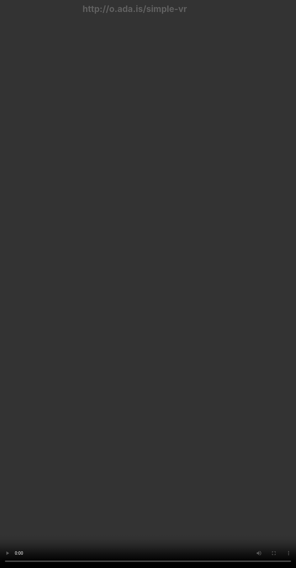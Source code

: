```yaml
---
layout: post
title: Virtual Reality and the Future of the Web.
description: New Virtual Reality browsers means we need to consider how the web platform is going to need evolve to take advantage of the benefits that Virtual Reality can bring.
image: https://i.imgur.com/1CuaofJ.jpg
scripts: [
	'scripts/post-to-slides.js',
	'scripts/slide-utils.js',
	'scripts/third-party/qrcode.min.js',
]
styles: [
	'scripts/third-party/a-slides.css',
]
---
```


<script>
var captionStyle = 'z-index: 2; text-align: center; background: rgba(0,0,0,0.8); padding: 1em; border-radius: 1em; width: auto; margin: 1em; font-size: 3rem; margin-top: -3em;';
</script>

# {{page.title}}

<!-- Link to trigger conversion script -->
[Convert to Slide Deck](#aslides)

Length: 45 minutes

<blockquote class="dark" style="background-color: #576363 !important; background-image: url(images/me-and-dan.jpg);background-size: cover;min-height: 16em;display: flex;justify-content: flex-start;padding: 0.5em;background-position: center right;align-items: stretch;">
<span style="flex-grow: 1;text-align: right; font-size: 4rem; text-shadow: 0 0 1em #576363;">@lady_ada_king</span>
<span style="font-size: 5rem; text-shadow: 0 0 1em #576363;">@samsunginternet</span>
</blockquote>

<blockquote style="background-color: white;">
<img src="images/StatCounter-browser-NL-monthly-201605-201705.png" />
</blockquote>

<blockquote>
<img src="images/DeX.jpg" class="bg-img"  />
</blockquote>

<blockquote>
<img src="images/gearvr+controller.png" class="bg-img"  />
</blockquote>

<script>window._setNextSlide(window.videoSlide);</script>
<blockquote>
<video data-src="images/space-jam.mp4" style="position:absolute; top: 0; left: 0; width:100%; height: 100%; max-height: none; object-fit: cover;"></video>
</blockquote>

<script>window._setNextSlide(window.videoSlide);</script>
<blockquote>
<video data-src="images/360-media.mp4" style="position:absolute; top: 0; left: 0; width:100%; height: 100%; max-height: none; object-fit: cover;"></video>
</blockquote>
<!--
<script>window._setNextSlide(window.elByEl());</script>
<blockquote>
<img src="a-frame-assets/SAM_100_0046_SMALL.jpg" alt="A 360 image taken with the gear VR" />
<img src="images/gear360.jpg" alt="Gear360 Camera" />
</blockquote>-->

<script>
window._setNextSlide(window.elByEl({
	preserve: 'h1:first-child'
}));
window._cssNextEl({
    padding: '1em',
    justifyContent: 'flex-start'
})
</script>

> # Building immersive media into the web platform
>
> ## Set the environment
>
> ```javascript
> // First, check if the API is available
> if ('SamsungChangeSky' in window) {
>   // Set the spherical panorama image
>   window.SamsungChangeSky({ sphere: 'http://site.com/panorama.jpg' });
> }
> ```
>
> ## Immersive Video
>
> <pre class="highlight"><code><span class="nt">&lt;video</span> <span class="na">src=</span><span class="s">"/360.webm"</span> <span class="na">type=</span><span class="s">"video/webm; dimension=360-lr;"</span><span class="nt">&gt;&lt;/video&gt;</span>
</code></pre>

# Try it out for yourself:

<script>window._setNextSlide(window.videoSlide);</script>
<blockquote>
<video data-src="images/enter-vr.mp4" style="position:absolute; top: 0; left: 0; width:100%; height: 100%; max-height: none; object-fit: cover;"></video>
<h1 style="margin:0; z-index: 2; position: absolute;">http://o.ada.is/simple-vr</h1>
</blockquote>

# Where is it supported

> ![supported](images/support.png)


<script>window._setNextSlide(window.elByEl({
    reveal: true
}));</script>
<blockquote>
<img class="base" src="images/gearvr+controller.png" class="bg-img"  />
<img src="images/gearvr+controller+detail.png" class="bg-img"  />
</blockquote>

## Head Tracking Demo

<script>window._setNextSlide(window.videoSlide);</script>
<blockquote style="background-color: black !important;">
<video data-src="images/tracking.m4v" style="position:absolute; top: 0; left: 0; width:100%; height: 100%; max-height: none; object-fit: contain;"></video>
</blockquote>

<script>window._setNextSlide(window.elByEl());</script>
<blockquote>
<img src="images/teamwork.jpg" class="bg-img" style="object-fit: cover;" />
<div style="background-color: #4d4d4d;"><img src="images/gl.png" style="margin: 1em auto;" /></div>
<div style="background-color: lavenderblush; padding: 1em;"><img src="images/logos.png" style="margin: 1em auto;" /></div>
</blockquote>

## WebGL

* Basic Shapes
* Lighting
* 3D models

## WebAudio

* Mix Audio
* HRTF - 3D Audio
* Get Mic info

## Libraries

* Animation
* Physics

## Realtime Data

* Web Sockets: Mass sync
* WebRTC Stream Audio/Video/Data to a few

## Speech APIs

* Generate Speech from Text to describe scenes without text
* Use voice commands with speech to text.

<script type="text/javascript">
window._executeOnNextEl(function (el) {
	var qr = new QRCode(el.querySelector('.qr-target'), "http://o.ada.is/vrdemo1");
});
</script>
<blockquote class="a-slides_slide-content">
    <img src="images/metaverse.png" class="bg-img" style="object-fit: cover;" />
    <span class="qr-target" style="z-index: 1; align-self: flex-start; margin-left: 1em;"></span>
    <h2 style="padding: 0.5em; margin:0; z-index: 1; background: rgba(0,0,0,0.4);">http://o.ada.is/vrdemo1</h2>
</blockquote>

<script>window._setNextSlide(window.videoSlide);</script>
<blockquote style="padding: 0; justify-content: flex-end;">
<video data-src="images/boris-smus-copresence.m4v" style="position:absolute; top: 0; left: 0; width:100%; height: 100%; max-height: none; object-fit: cover;"></video>
<span style="z-index: 2; text-align: center; background: rgba(0,0,0,0.8); padding: 1em; margin: 1em; border-radius: 1em;">WebVR Copresence with WebRTC by Boris Smus</span>
</blockquote>

<!--# Destroying the illusion.
<script>
window._cssNextEl({
    padding: '1em'
});
</script>
> > ## *“Explaining a joke is like dissecting a frog. You understand it better but the frog dies in the process.”*
>
> ― E.B. White-->
<!--
> WebVR introduces new problems for interfaces and accessibility.-->

<!--
> # https://samsunginter.net/word-drop/
-->


<script>
window._setNextSlide(window.elByEl());
window._cssNextEl({
    justifyContent: 'center',
	padding: '1em'
});	
</script>
> <h1 style="text-align: center; font-size: 2.5em;">WebVR isn't just a way to distribute VR content.</h1>
>
> <h1 style="text-align: center; font-size: 2.5em;">VR brings a new way to think about the web.</h1>
>
> <h1 style="text-align: center; font-size: 2.5em;">The web brings a new way to think about VR.</h1>


## Works across devices

until there is enough content that people are regularly browsing in a headset

People probably won't have a head set to hand

Need to support cardboard and gearvr as well as htc vive and occulus rift

<blockquote style="background-blend-mode: normal; ;background-image: url(images/devices.jpg);background-size: cover;min-height: 16em;"></blockquote>

## Supporting user interactions.

Different modes of user input.

> <img src="images/devices.svg" style="filter: invert(1)" />


## Some cool uses

<script>
window.setDynamicSlide(window.elByEl());
window._cssNextEl({
    padding: '1em'
});	
</script>
<blockquote>
<div>
<h1>Immersive Movies</h1>
<img src="images/vrmovie.png" />
</div>
<div>
<h1>Shopping</h1>
<div style="flex-direction: row; display: flex;">
<img src="images/thomas-cook.png" />
<img src="images/ikea.png" />
</div>
</div>
<div>
<h1>Education</h1>
<img src="images/google-exhibitions.png" />
</div>
<div>
<h1>Social</h1>
<h2 style="margin:0;">https://metaverse.samsunginter.net</h2>
<img src="images/metaverse.jpg" />
</div>
</blockquote>

## How to get involved in Standards to influence the future of VR

These discussions are happening today!

If anything in this talk has interested you then please get involved.

If you start now you will be able to shape the next medium of the web

I don't know about you guys but I am pretty excited for our VR future.

<script>
window._cssNextEl({
    padding: '1em',
    justifyContent: 'flex-start'
})
</script>
> # Get involved in standards
>
> ## https://www.w3.org/community/webvr/
>
> ## https://github.com/w3c/webvr

<script type="text/javascript">
window._executeOnNextEl(function (el) {
	var qr = new QRCode(el.querySelector('.qr-target'), "http://o.ada.is/css-day");
});
</script>

<blockquote style="display: block; padding: 1em;">
<h1>Please give feedback on this talk so we can learn and improve!</h1>
<div style="display: block;">
<h2>http://o.ada.is/css-day</h2>
<span class="qr-target" style="float: right;align-self: flex-end;margin: 0.5em;flex-shrink: 0;"></span>
</div>
<h2>@samsunginternet</h2>
</blockquote>

<script>

	// Fancy Emojis
	window._addScript('https://twemoji.maxcdn.com/2/twemoji.min.js')().then(function () {
		twemoji.parse(document.body, {
			folder: 'svg',
			ext: '.svg'
		});
	});

	// Add links to deep link into slides
	var blockquote = Array.from(document.querySelectorAll('body.post > blockquote'));
	var newSpans = [];
	document.querySelector('a[href="#aslides"]').addEventListener('click', function () {
		newSpans.forEach(function (s) {
			s.removeEventListener('click', onclick);
			s.remove();
		});
		newSpans.splice(0);
	});

	blockquote.forEach(function (el) {
		var span = document.createElement('span');
		newSpans.push(span);
		span.textContent = ' View Slide';
		span.addEventListener('click', function onclick() {
			window.removeHashChangeEventListener();
			newSpans.forEach(function (s) {
				s.removeEventListener('click', onclick);
				s.remove();
			});
			init().then(function () {
				document.querySelector('.a-slides_slide-container').dispatchEvent(new CustomEvent('a-slides_goto-slide', {detail: {slide: el.parentNode}}));
			});
		});
		span.setAttribute('class', 'slide-view-button');
		el.appendChild(span);
	});


	var iframes = Array.from(document.querySelectorAll('iframe'));
	var blank = 'about:blank';
	iframes.forEach(function (iframe) {
		var button = document.createElement('button');
		var src = iframe.src;
		iframe.src = blank;
		iframe.dataset.src = src;
		button.addEventListener('click', function () {
			iframe.src = iframe.src === blank ? src : blank;
			if (iframe.src === blank) {
				button.classList.add('blank');
				button.textContent = "Load iFrame";
			} else {
				button.classList.remove('blank');
				button.textContent = "Unload iFrame";
			}
		});
		button.classList.add('load-content-button');
		button.classList.add('blank');
		button.textContent = "Load iFrame";
		iframe.after(button);
	});

	var videos = Array.from(document.querySelectorAll('video'));
	videos.forEach(function (video) {
		var button = document.createElement('button');
		var src = video.src;
        if (src) {
            video.removeAttribute('src');
            video.dataset.src = src;
        }
		button.addEventListener('click', function () {
			video.src = video.dataset.src;
            video.controls = true;
            button.parentNode.removeChild(button);
		});
		button.classList.add('load-content-button');
		button.classList.add('blank');
		button.textContent = "Load Video";
		video.after(button);
	});
</script>